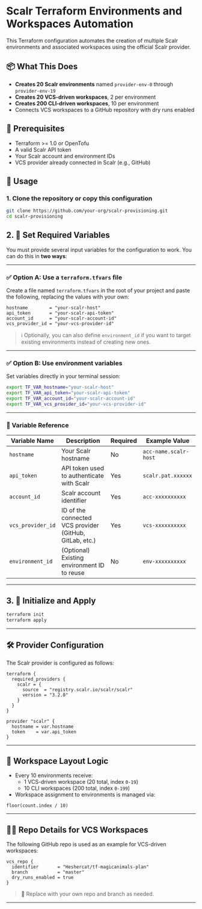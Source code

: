 # Scalr Terraform Environments and Workspaces Automation

This Terraform configuration automates the creation of multiple Scalr environments and associated workspaces using the official Scalr provider.

## 📦 What This Does

- **Creates 20 Scalr environments** named `provider-env-0` through `provider-env-19`
- **Creates 20 VCS-driven workspaces**, 2 per environment
- **Creates 200 CLI-driven workspaces**, 10 per environment
- Connects VCS workspaces to a GitHub repository with dry runs enabled

## 🧰 Prerequisites

- Terraform >= 1.0 or OpenTofu
- A valid Scalr API token
- Your Scalr account and environment IDs
- VCS provider already connected in Scalr (e.g., GitHub)

## 🚀 Usage

### 1. Clone the repository or copy this configuration

```bash
git clone https://github.com/your-org/scalr-provisioning.git
cd scalr-provisioning
```

## 2. 🔧 Set Required Variables

You must provide several input variables for the configuration to work. You can do this in **two ways**:

---

### ✅ Option A: Use a `terraform.tfvars` file

Create a file named `terraform.tfvars` in the root of your project and paste the following, replacing the values with your own:

```hcl
hostname        = "your-scalr-host"
api_token       = "your-scalr-api-token"
account_id      = "your-scalr-account-id"
vcs_provider_id = "your-vcs-provider-id"
```


> ℹ️ Optionally, you can also define `environment_id` if you want to target existing environments instead of creating new ones.

---

### ✅ Option B: Use environment variables

Set variables directly in your terminal session:

```bash
export TF_VAR_hostname="your-scalr-host"
export TF_VAR_api_token="your-scalr-api-token"
export TF_VAR_account_id="your-scalr-account-id"
export TF_VAR_vcs_provider_id="your-vcs-provider-id"
```

---

### 📄 Variable Reference

| Variable Name       | Description                                             | Required | Example Value                   |
|---------------------|---------------------------------------------------------|----------|---------------------------------|
| `hostname`          | Your Scalr hostname                                     | No       | `acc-name.scalr-host` |
| `api_token`         | API token used to authenticate with Scalr              | Yes      | `scalr.pat.xxxxxx`              |
| `account_id`        | Scalr account identifier                                | Yes      | `acc-xxxxxxxxxx`                |
| `vcs_provider_id`   | ID of the connected VCS provider (GitHub, GitLab, etc.) | Yes      | `vcs-xxxxxxxxxx`                |
| `environment_id`    | (Optional) Existing environment ID to reuse             | No       | `env-xxxxxxxxxx`                |

---

## 3. 🧪 Initialize and Apply

```bash
terraform init
terraform apply
```

---

## 🛠️ Provider Configuration

The Scalr provider is configured as follows:

```hcl
terraform {
  required_providers {
    scalr = {
      source  = "registry.scalr.io/scalr/scalr"
      version = "3.2.0"
    }
  }
}

provider "scalr" {
  hostname = var.hostname
  token    = var.api_token
}
```

---

## 🧪 Workspace Layout Logic

- Every 10 environments receive:
    - 1 VCS-driven workspace (20 total, index `0-19`)
    - 10 CLI workspaces (200 total, index `0-199`)
- Workspace assignment to environments is managed via:

```hcl
floor(count.index / 10)
```

---

## 🧑‍💻 Repo Details for VCS Workspaces

The following GitHub repo is used as an example for VCS-driven workspaces:

```hcl
vcs_repo {
  identifier       = "Heshercat/tf-magicanimals-plan"
  branch           = "master"
  dry_runs_enabled = true
}
```

> 🔁 Replace with your own repo and branch as needed.

---